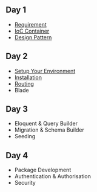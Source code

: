 ## Day 1

* [Requirement](requirement.md)
* [IoC Container](ioc.md)
* [Design Pattern](design-pattern.md)

## Day 2

* [Setup Your Environment](setup.md)
* [Installation](installation.md)
* [Routing](routing.md)
* Blade
 
## Day 3

* Eloquent & Query Builder
* Migration & Schema Builder
* Seeding
 
## Day 4

* Package Development
* Authentication & Authorisation
* Security

